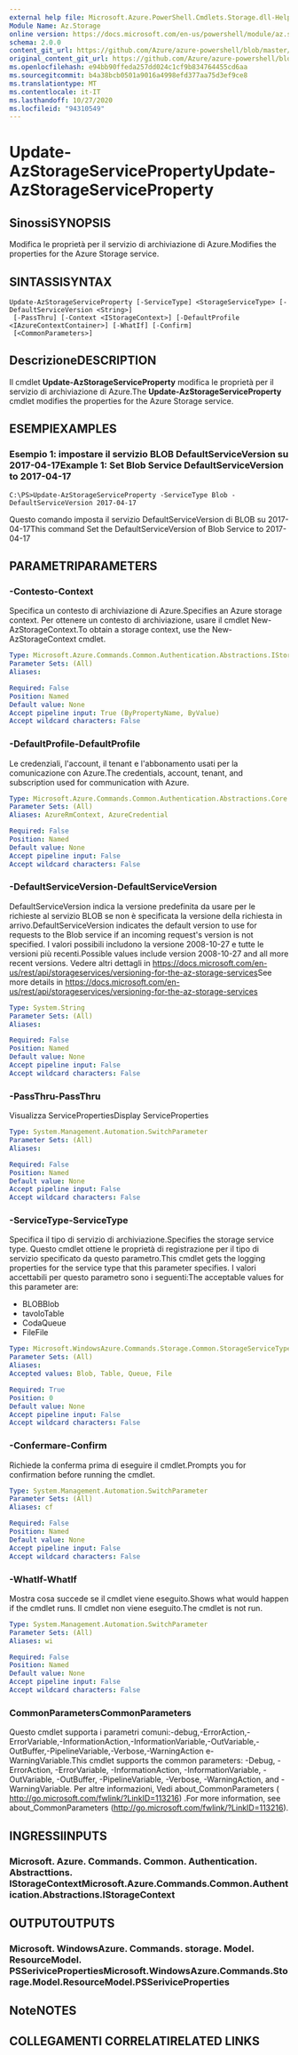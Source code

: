 ```yaml
---
external help file: Microsoft.Azure.PowerShell.Cmdlets.Storage.dll-Help.xml
Module Name: Az.Storage
online version: https://docs.microsoft.com/en-us/powershell/module/az.storage/update-azstorageserviceproperty
schema: 2.0.0
content_git_url: https://github.com/Azure/azure-powershell/blob/master/src/Storage/Storage.Management/help/Update-AzStorageServiceProperty.md
original_content_git_url: https://github.com/Azure/azure-powershell/blob/master/src/Storage/Storage.Management/help/Update-AzStorageServiceProperty.md
ms.openlocfilehash: e94bb90ffeda257dd024c1cf9b834764455cd6aa
ms.sourcegitcommit: b4a38bcb0501a9016a4998efd377aa75d3ef9ce8
ms.translationtype: MT
ms.contentlocale: it-IT
ms.lasthandoff: 10/27/2020
ms.locfileid: "94310549"
---
```

# <span data-ttu-id="c5b3d-101">Update-AzStorageServiceProperty</span><span class="sxs-lookup"><span data-stu-id="c5b3d-101">Update-AzStorageServiceProperty</span></span>

## <span data-ttu-id="c5b3d-102">Sinossi</span><span class="sxs-lookup"><span data-stu-id="c5b3d-102">SYNOPSIS</span></span>
<span data-ttu-id="c5b3d-103">Modifica le proprietà per il servizio di archiviazione di Azure.</span><span class="sxs-lookup"><span data-stu-id="c5b3d-103">Modifies the properties for the Azure Storage service.</span></span>

## <span data-ttu-id="c5b3d-104">SINTASSI</span><span class="sxs-lookup"><span data-stu-id="c5b3d-104">SYNTAX</span></span>

```
Update-AzStorageServiceProperty [-ServiceType] <StorageServiceType> [-DefaultServiceVersion <String>]
 [-PassThru] [-Context <IStorageContext>] [-DefaultProfile <IAzureContextContainer>] [-WhatIf] [-Confirm]
 [<CommonParameters>]
```

## <span data-ttu-id="c5b3d-105">Descrizione</span><span class="sxs-lookup"><span data-stu-id="c5b3d-105">DESCRIPTION</span></span>
<span data-ttu-id="c5b3d-106">Il cmdlet **Update-AzStorageServiceProperty** modifica le proprietà per il servizio di archiviazione di Azure.</span><span class="sxs-lookup"><span data-stu-id="c5b3d-106">The **Update-AzStorageServiceProperty** cmdlet modifies the properties for the Azure Storage service.</span></span>

## <span data-ttu-id="c5b3d-107">ESEMPI</span><span class="sxs-lookup"><span data-stu-id="c5b3d-107">EXAMPLES</span></span>

### <span data-ttu-id="c5b3d-108">Esempio 1: impostare il servizio BLOB DefaultServiceVersion su 2017-04-17</span><span class="sxs-lookup"><span data-stu-id="c5b3d-108">Example 1: Set Blob Service DefaultServiceVersion to 2017-04-17</span></span>
```
C:\PS>Update-AzStorageServiceProperty -ServiceType Blob -DefaultServiceVersion 2017-04-17
```

<span data-ttu-id="c5b3d-109">Questo comando imposta il servizio DefaultServiceVersion di BLOB su 2017-04-17</span><span class="sxs-lookup"><span data-stu-id="c5b3d-109">This command Set the DefaultServiceVersion of Blob Service to 2017-04-17</span></span>

## <span data-ttu-id="c5b3d-110">PARAMETRI</span><span class="sxs-lookup"><span data-stu-id="c5b3d-110">PARAMETERS</span></span>

### <span data-ttu-id="c5b3d-111">-Contesto</span><span class="sxs-lookup"><span data-stu-id="c5b3d-111">-Context</span></span>
<span data-ttu-id="c5b3d-112">Specifica un contesto di archiviazione di Azure.</span><span class="sxs-lookup"><span data-stu-id="c5b3d-112">Specifies an Azure storage context.</span></span>
<span data-ttu-id="c5b3d-113">Per ottenere un contesto di archiviazione, usare il cmdlet New-AzStorageContext.</span><span class="sxs-lookup"><span data-stu-id="c5b3d-113">To obtain a storage context, use the New-AzStorageContext cmdlet.</span></span>

```yaml
Type: Microsoft.Azure.Commands.Common.Authentication.Abstractions.IStorageContext
Parameter Sets: (All)
Aliases:

Required: False
Position: Named
Default value: None
Accept pipeline input: True (ByPropertyName, ByValue)
Accept wildcard characters: False
```

### <span data-ttu-id="c5b3d-114">-DefaultProfile</span><span class="sxs-lookup"><span data-stu-id="c5b3d-114">-DefaultProfile</span></span>
<span data-ttu-id="c5b3d-115">Le credenziali, l'account, il tenant e l'abbonamento usati per la comunicazione con Azure.</span><span class="sxs-lookup"><span data-stu-id="c5b3d-115">The credentials, account, tenant, and subscription used for communication with Azure.</span></span>

```yaml
Type: Microsoft.Azure.Commands.Common.Authentication.Abstractions.Core.IAzureContextContainer
Parameter Sets: (All)
Aliases: AzureRmContext, AzureCredential

Required: False
Position: Named
Default value: None
Accept pipeline input: False
Accept wildcard characters: False
```

### <span data-ttu-id="c5b3d-116">-DefaultServiceVersion</span><span class="sxs-lookup"><span data-stu-id="c5b3d-116">-DefaultServiceVersion</span></span>
<span data-ttu-id="c5b3d-117">DefaultServiceVersion indica la versione predefinita da usare per le richieste al servizio BLOB se non è specificata la versione della richiesta in arrivo.</span><span class="sxs-lookup"><span data-stu-id="c5b3d-117">DefaultServiceVersion indicates the default version to use for requests to the Blob service if an incoming request's version is not specified.</span></span> <span data-ttu-id="c5b3d-118">I valori possibili includono la versione 2008-10-27 e tutte le versioni più recenti.</span><span class="sxs-lookup"><span data-stu-id="c5b3d-118">Possible values include version 2008-10-27 and all more recent versions.</span></span> <span data-ttu-id="c5b3d-119">Vedere altri dettagli in https://docs.microsoft.com/en-us/rest/api/storageservices/versioning-for-the-az-storage-services</span><span class="sxs-lookup"><span data-stu-id="c5b3d-119">See more details in https://docs.microsoft.com/en-us/rest/api/storageservices/versioning-for-the-az-storage-services</span></span>

```yaml
Type: System.String
Parameter Sets: (All)
Aliases:

Required: False
Position: Named
Default value: None
Accept pipeline input: False
Accept wildcard characters: False
```

### <span data-ttu-id="c5b3d-120">-PassThru</span><span class="sxs-lookup"><span data-stu-id="c5b3d-120">-PassThru</span></span>
<span data-ttu-id="c5b3d-121">Visualizza ServiceProperties</span><span class="sxs-lookup"><span data-stu-id="c5b3d-121">Display ServiceProperties</span></span>

```yaml
Type: System.Management.Automation.SwitchParameter
Parameter Sets: (All)
Aliases:

Required: False
Position: Named
Default value: None
Accept pipeline input: False
Accept wildcard characters: False
```

### <span data-ttu-id="c5b3d-122">-ServiceType</span><span class="sxs-lookup"><span data-stu-id="c5b3d-122">-ServiceType</span></span>
<span data-ttu-id="c5b3d-123">Specifica il tipo di servizio di archiviazione.</span><span class="sxs-lookup"><span data-stu-id="c5b3d-123">Specifies the storage service type.</span></span>
<span data-ttu-id="c5b3d-124">Questo cmdlet ottiene le proprietà di registrazione per il tipo di servizio specificato da questo parametro.</span><span class="sxs-lookup"><span data-stu-id="c5b3d-124">This cmdlet gets the logging properties for the service type that this parameter specifies.</span></span>
<span data-ttu-id="c5b3d-125">I valori accettabili per questo parametro sono i seguenti:</span><span class="sxs-lookup"><span data-stu-id="c5b3d-125">The acceptable values for this parameter are:</span></span>
- <span data-ttu-id="c5b3d-126">BLOB</span><span class="sxs-lookup"><span data-stu-id="c5b3d-126">Blob</span></span> 
- <span data-ttu-id="c5b3d-127">tavolo</span><span class="sxs-lookup"><span data-stu-id="c5b3d-127">Table</span></span>
- <span data-ttu-id="c5b3d-128">Coda</span><span class="sxs-lookup"><span data-stu-id="c5b3d-128">Queue</span></span>
- <span data-ttu-id="c5b3d-129">File</span><span class="sxs-lookup"><span data-stu-id="c5b3d-129">File</span></span>

```yaml
Type: Microsoft.WindowsAzure.Commands.Storage.Common.StorageServiceType
Parameter Sets: (All)
Aliases:
Accepted values: Blob, Table, Queue, File

Required: True
Position: 0
Default value: None
Accept pipeline input: False
Accept wildcard characters: False
```

### <span data-ttu-id="c5b3d-130">-Confermare</span><span class="sxs-lookup"><span data-stu-id="c5b3d-130">-Confirm</span></span>
<span data-ttu-id="c5b3d-131">Richiede la conferma prima di eseguire il cmdlet.</span><span class="sxs-lookup"><span data-stu-id="c5b3d-131">Prompts you for confirmation before running the cmdlet.</span></span>

```yaml
Type: System.Management.Automation.SwitchParameter
Parameter Sets: (All)
Aliases: cf

Required: False
Position: Named
Default value: None
Accept pipeline input: False
Accept wildcard characters: False
```

### <span data-ttu-id="c5b3d-132">-WhatIf</span><span class="sxs-lookup"><span data-stu-id="c5b3d-132">-WhatIf</span></span>
<span data-ttu-id="c5b3d-133">Mostra cosa succede se il cmdlet viene eseguito.</span><span class="sxs-lookup"><span data-stu-id="c5b3d-133">Shows what would happen if the cmdlet runs.</span></span> <span data-ttu-id="c5b3d-134">Il cmdlet non viene eseguito.</span><span class="sxs-lookup"><span data-stu-id="c5b3d-134">The cmdlet is not run.</span></span>

```yaml
Type: System.Management.Automation.SwitchParameter
Parameter Sets: (All)
Aliases: wi

Required: False
Position: Named
Default value: None
Accept pipeline input: False
Accept wildcard characters: False
```

### <span data-ttu-id="c5b3d-135">CommonParameters</span><span class="sxs-lookup"><span data-stu-id="c5b3d-135">CommonParameters</span></span>
<span data-ttu-id="c5b3d-136">Questo cmdlet supporta i parametri comuni:-debug,-ErrorAction,-ErrorVariable,-InformationAction,-InformationVariable,-OutVariable,-OutBuffer,-PipelineVariable,-Verbose,-WarningAction e-WarningVariable.</span><span class="sxs-lookup"><span data-stu-id="c5b3d-136">This cmdlet supports the common parameters: -Debug, -ErrorAction, -ErrorVariable, -InformationAction, -InformationVariable, -OutVariable, -OutBuffer, -PipelineVariable, -Verbose, -WarningAction, and -WarningVariable.</span></span> <span data-ttu-id="c5b3d-137">Per altre informazioni, Vedi about_CommonParameters ( http://go.microsoft.com/fwlink/?LinkID=113216) .</span><span class="sxs-lookup"><span data-stu-id="c5b3d-137">For more information, see about_CommonParameters (http://go.microsoft.com/fwlink/?LinkID=113216).</span></span>

## <span data-ttu-id="c5b3d-138">INGRESSI</span><span class="sxs-lookup"><span data-stu-id="c5b3d-138">INPUTS</span></span>

### <span data-ttu-id="c5b3d-139">Microsoft. Azure. Commands. Common. Authentication. Abstracttions. IStorageContext</span><span class="sxs-lookup"><span data-stu-id="c5b3d-139">Microsoft.Azure.Commands.Common.Authentication.Abstractions.IStorageContext</span></span>

## <span data-ttu-id="c5b3d-140">OUTPUT</span><span class="sxs-lookup"><span data-stu-id="c5b3d-140">OUTPUTS</span></span>

### <span data-ttu-id="c5b3d-141">Microsoft. WindowsAzure. Commands. storage. Model. ResourceModel. PSSeriviceProperties</span><span class="sxs-lookup"><span data-stu-id="c5b3d-141">Microsoft.WindowsAzure.Commands.Storage.Model.ResourceModel.PSSeriviceProperties</span></span>

## <span data-ttu-id="c5b3d-142">Note</span><span class="sxs-lookup"><span data-stu-id="c5b3d-142">NOTES</span></span>

## <span data-ttu-id="c5b3d-143">COLLEGAMENTI CORRELATI</span><span class="sxs-lookup"><span data-stu-id="c5b3d-143">RELATED LINKS</span></span>
